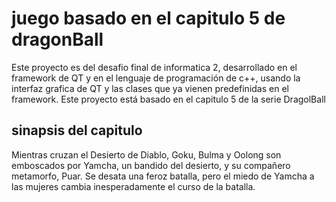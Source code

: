 # juego basado en el capitulo 5 de dragonBall

Este proyecto es del desafio final de informatica 2, desarrollado en el framework de QT y en el 
lenguaje de programación de c++, usando la interfaz grafica de QT y las clases que ya vienen 
predefinidas en el framework. Este proyecto está basado en el capitulo 5 de la serie DragolBall



## sinapsis del capitulo

Mientras cruzan el Desierto de Diablo, Goku, Bulma y Oolong son emboscados por Yamcha, un bandido del desierto, y su compañero metamorfo, Puar. Se desata una feroz batalla, pero el miedo de Yamcha a las mujeres cambia inesperadamente el curso de la batalla.

[1]: https://www.qt.io
